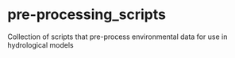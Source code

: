 # pre-processing_scripts
Collection of scripts that pre-process environmental data for use in hydrological models
